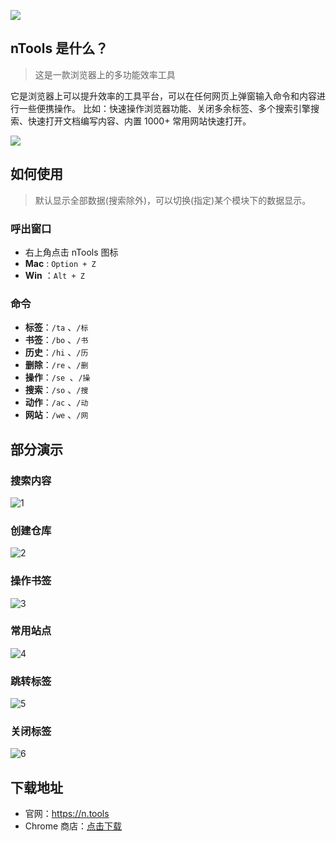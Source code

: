 ![](./imgs/ntools.png)

## nTools 是什么？

> 这是一款浏览器上的多功能效率工具

它是浏览器上可以提升效率的工具平台，可以在任何网页上弹窗输入命令和内容进行一些便携操作。
比如：快速操作浏览器功能、关闭多余标签、多个搜索引擎搜索、快速打开文档编写内容、内置 1000+ 常用网站快速打开。

![](./imgs/x.png)

## 如何使用

> 默认显示全部数据(搜索除外)，可以切换(指定)某个模块下的数据显示。

### 呼出窗口

- 右上角点击 nTools 图标
- **Mac** : `Option + Z`
- **Win** ：`Alt + Z`

### 命令

- **标签**：`/ta` 、`/标`
- **书签**：`/bo` 、`/书`
- **历史**：`/hi` 、`/历`
- **删除**：`/re` 、`/删`
- **操作**：`/se `、`/操`
- **搜索**：`/so` 、`/搜`
- **动作**：`/ac` 、`/动`
- **网站**：`/we` 、`/网`

## 部分演示

### 搜索内容

![1](./imgs/1.png)

### 创建仓库

![2](./imgs/2.png)

### 操作书签

![3](./imgs/3.png)

### 常用站点

![4](./imgs/4.png)

### 跳转标签

![5](./imgs/5.png)

### 关闭标签

![6](./imgs/6.png)

## 下载地址

- 官网：https://n.tools
- Chrome 商店：[点击下载](https://chrome.google.com/webstore/detail/ntools-%E6%95%88%E7%8E%87%E5%B7%A5%E5%85%B7%E7%AE%B1/mlihpcccijmdmkejmmjinppkjhdkfpnd?hl=zh-CN)